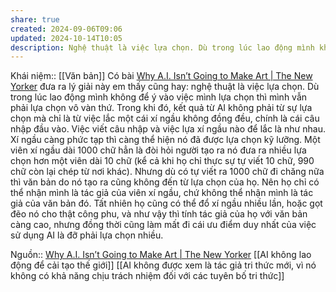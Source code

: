 ```yaml
---
share: true
created: 2024-09-06T09:06
updated: 2024-10-14T10:05
description: Nghệ thuật là việc lựa chọn. Dù trong lúc lao động mình không để ý vào việc mình lựa chọn thì mình vẫn phải lựa chọn vô vàn thứ. Trong khi đó, kết quả từ AI không phải từ sự lựa chọn
---
```

Khái niệm:: [[Văn bản]]
Có bài [Why A.I. Isn’t Going to Make Art | The New Yorker](https://www.newyorker.com/culture/the-weekend-essay/why-ai-isnt-going-to-make-art) đưa ra lý giải này em thấy cũng hay: nghệ thuật là việc lựa chọn. Dù trong lúc lao động mình không để ý vào việc mình lựa chọn thì mình vẫn phải lựa chọn vô vàn thứ. Trong khi đó, kết quả từ AI không phải từ sự lựa chọn mà chỉ là từ việc lắc một cái xí ngầu không đồng đều, chính là cái câu nhập đầu vào. Việc viết câu nhập và việc lựa xí ngầu nào để lắc là như nhau. Xí ngầu càng phức tạp thì càng thể hiện nó đã được lựa chọn kỹ lưỡng. Một viên xí ngầu dài 1000 chữ hẳn là đòi hỏi người tạo ra nó đưa ra nhiều lựa chọn hơn một viên dài 10 chữ (kể cả khi họ chỉ thực sự tự viết 10 chữ, 990 chữ còn lại chép từ nơi khác). Nhưng dù có tự viết ra 1000 chữ đi chăng nữa thì văn bản do nó tạo ra cũng không đến từ lựa chọn của họ. Nên họ chỉ có thể nhận mình là tác giả của viên xí ngầu, chứ không thể nhận mình là tác giả của văn bản đó. Tất nhiên họ cũng có thể đổ xí ngầu nhiều lần, hoặc gọt đẽo nó cho thật công phu, và như vậy thì tính tác giả của họ với văn bản càng cao, nhưng đồng thời cũng làm mất đi cái ưu điểm duy nhất của việc sử dụng AI là đỡ phải lựa chọn nhiều.

Nguồn:: [Why A.I. Isn’t Going to Make Art | The New Yorker](https://www.newyorker.com/culture/the-weekend-essay/why-ai-isnt-going-to-make-art)
[[AI không lao động để cải tạo thế giới]]
[[AI không được xem là tác giả tri thức mới, vì nó không có khả năng chịu trách nhiệm đối với các tuyên bố tri thức]]
